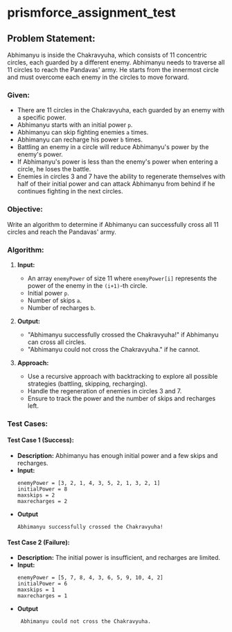 # prismforce_assignment_test

## Problem Statement: 

Abhimanyu is inside the Chakravyuha, which consists of 11 concentric circles, each guarded by a different enemy. Abhimanyu needs to traverse all 11 circles to reach the Pandavas' army. He starts from the innermost circle and must overcome each enemy in the circles to move forward.

### Given:
- There are 11 circles in the Chakravyuha, each guarded by an enemy with a specific power.
- Abhimanyu starts with an initial power `p`.
- Abhimanyu can skip fighting enemies `a` times.
- Abhimanyu can recharge his power `b` times.
- Battling an enemy in a circle will reduce Abhimanyu's power by the enemy's power.
- If Abhimanyu's power is less than the enemy's power when entering a circle, he loses the battle.
- Enemies in circles 3 and 7 have the ability to regenerate themselves with half of their initial power and can attack Abhimanyu from behind if he continues fighting in the next circles.

### Objective:
Write an algorithm to determine if Abhimanyu can successfully cross all 11 circles and reach the Pandavas' army.

### Algorithm:
1. **Input:**
   - An array `enemyPower` of size 11 where `enemyPower[i]` represents the power of the enemy in the `(i+1)`-th circle.
   - Initial power `p`.
   - Number of skips `a`.
   - Number of recharges `b`.

2. **Output:**
   - "Abhimanyu successfully crossed the Chakravyuha!" if Abhimanyu can cross all circles.
   - "Abhimanyu could not cross the Chakravyuha." if he cannot.

3. **Approach:**
   - Use a recursive approach with backtracking to explore all possible strategies (battling, skipping, recharging).
   - Handle the regeneration of enemies in circles 3 and 7.
   - Ensure to track the power and the number of skips and recharges left.

### Test Cases:

#### Test Case 1 (Success):
- **Description:** Abhimanyu has enough initial power and a few skips and recharges.
- **Input:**
  ```plaintext
  enemyPower = [3, 2, 1, 4, 3, 5, 2, 1, 3, 2, 1]
  initialPower = 8
  maxskips = 2
  maxrecharges = 2
- **Output**
  ```plaintext
  Abhimanyu successfully crossed the Chakravyuha!
#### Test Case 2 (Failure):
- **Description:** The initial power is insufficient, and recharges are limited.
- **Input:**
  ```plaintext
  enemyPower = [5, 7, 8, 4, 3, 6, 5, 9, 10, 4, 2]
  initialPower = 6
  maxskips = 1
  maxrecharges = 1
- **Output**
  ```plaintext
   Abhimanyu could not cross the Chakravyuha.
